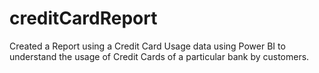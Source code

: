 # creditCardReport
Created a Report using a Credit Card Usage data using Power BI to understand the usage of Credit Cards of a particular bank by customers.
